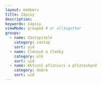 ```yaml
---
layout: members
title: Zápisy
description: 
keywords: zápisy
viewMode: grouped # or alltogether
groups:
  - name: Zastupitelé
    category: zastup
    sort: uid
  - name: Členové a členky
    category: ulk
    sort: uid
  - name: Aktivní příznivci a příznivkyně
    category: dobro
    sort: uid
---
```

